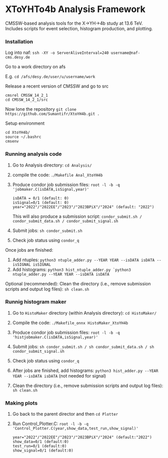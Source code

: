 # XToYHTo4b Analysis Framework 
CMSSW-based analysis tools for the X→YH→4b study at 13.6 TeV.  
Includes scripts for event selection, histogram production, and plotting.

### Installation 
Log into naf: 
```ssh -XY -o ServerAliveInterval=240 username@naf-cms.desy.de```

Go to a work directory on afs 

E.g. `cd /afs/desy.de/user/u/username/work`

Release a recent version of CMSSW and go to src
```
cmsrel CMSSW_14_2_1 
cd CMSSW_14_2_1/src
```
Now lone the repository 
```git clone https://github.com/Sumantifr/XtoYH4b.git .```

Setup environment
```
cd XtoYH4b/
source ~/.bashrc
cmsenv
```
### Running analysis code

1. Go to Analysis directory: `cd Analysis/`

2. compile the code: `./Makefile Anal_XtoYH4b `

3. Produce condor job submission files: `root -l -b -q 'jobmaker.C(isDATA,isSignal,year)'`  
   ```
   isDATA = 0/1 (default: 0)
   isSignal=0/1 (default: 0)
   year="2022"/"2022EE"/"2023"/"2023BPiX"/"2024" (default: "2022")
   ```
   This will also produce a submission script: `condor_submit.sh / condor_submit_data.sh / condor_submit_signal.sh`

4. Submit jobs: ```sh condor_submit.sh ```

5. Check job status using `condor_q` 

Once jobs are finished:
1. Add ntuples: ```python3 ntuple_adder.py --YEAR YEAR --isDATA isDATA --isSIGNAL isSIGNAL```
2. Add histograms: ```python3 hist_ntuple_adder.py `python3 ntuple_adder.py --YEAR YEAR --isDATA isDATA```

Optional (recommended): Clean the directory (i.e., remove submission scripts and output log files):
`sh clean.sh`

### Runnig histogram maker

1. Go to `HistoMaker` directory (within Analysis directory): `cd HistoMaker/`

2. Compile the code: ```./Makefile_onnx HistoMaker_XtoYH4b```

3. Produce condor job submission files: ```root -l -b -q 'histjobmaker.C(isDATA,isSignal,year)'```  

4. Submit jobs: ```sh condor_submit.sh / sh condor_submit_data.sh / sh condor_submit_signal.sh```

5. Check job status using `condor_q`

6. After jobs are finished, add histograms: ```python3 hist_adder.py --YEAR YEAR --isDATA isDATA```  (not needed for signal)

7. Clean the directory (i.e., remove submission scripts and output log files):
`sh clean.sh`

### Making plots

1. Go back to the parent director and then `cd Plotter` 

2. Run Control_Plotter.C: ```root -l -b -q 'Control_Plotter.C(year,show_data,test_run,show_signal)'```
   ```
   year="2022"/"2022EE"/"2023"/"2023BPiX"/"2024" (default:"2022") 
   show_data=0/1 (default:0) 
   test_run=0/1 (default:0) 
   show_signal=0/1 (default:0) 
   ```
